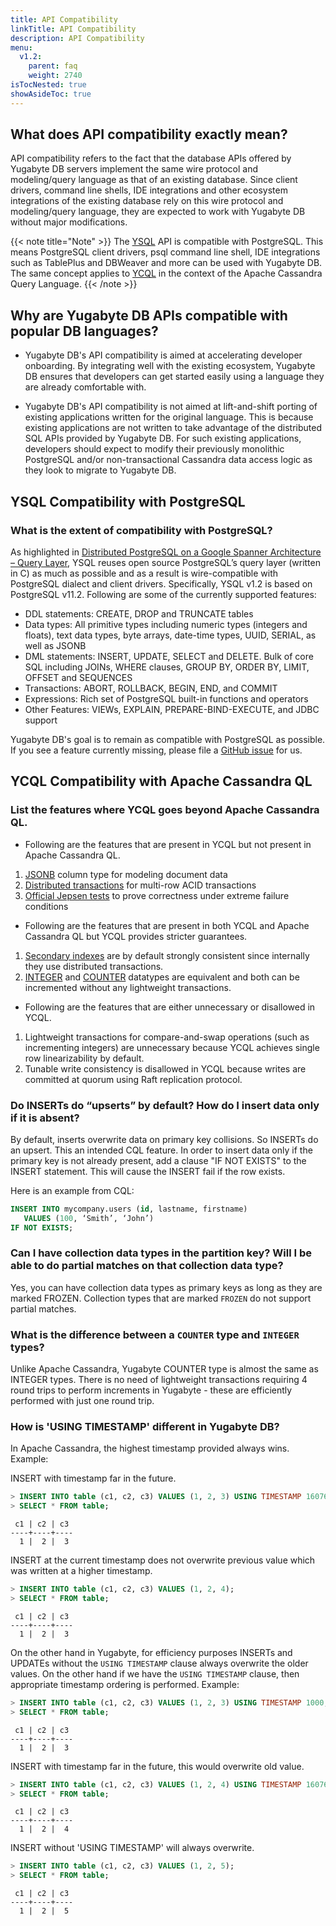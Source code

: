 ```yaml
---
title: API Compatibility
linkTitle: API Compatibility
description: API Compatibility
menu:
  v1.2:
    parent: faq
    weight: 2740
isTocNested: true
showAsideToc: true
---
```


## What does API compatibility exactly mean?

API compatibility refers to the fact that the database APIs offered by Yugabyte DB servers implement the same wire protocol and modeling/query language as that of an existing database. Since client drivers, command line shells, IDE integrations and other ecosystem integrations of the existing database rely on this wire protocol and modeling/query language, they are expected to work with Yugabyte DB without major modifications. 

{{< note title="Note" >}}
The [YSQL](../../api/ysql) API is compatible with PostgreSQL. This means PostgreSQL client drivers, psql command line shell, IDE integrations such as TablePlus and DBWeaver and more can be used with Yugabyte DB. The same concept applies to [YCQL](../../api/ycql) in the context of the Apache Cassandra Query Language.
{{< /note >}}

## Why are Yugabyte DB APIs compatible with popular DB languages?

- Yugabyte DB's API compatibility is aimed at accelerating developer onboarding. By integrating well with the existing ecosystem, Yugabyte DB ensures that developers can get started easily using a language they are already comfortable with. 

- Yugabyte DB's API compatibility is not aimed at lift-and-shift porting of existing applications written for the original language. This is because existing applications are not written to take advantage of the distributed SQL APIs provided by Yugabyte DB. For such existing applications, developers should expect to modify their previously monolithic PostgreSQL and/or non-transactional Cassandra data access logic as they look to migrate to Yugabyte DB.


## YSQL Compatibility with PostgreSQL

### What is the extent of compatibility with PostgreSQL?

As highlighted in [Distributed PostgreSQL on a Google Spanner Architecture – Query Layer](https://blog.yugabyte.com/distributed-postgresql-on-a-google-spanner-architecture-query-layer/), YSQL reuses open source PostgreSQL’s query layer (written in C) as much as possible and as a result is wire-compatible with PostgreSQL dialect and client drivers. Specifically, YSQL v1.2 is based on PostgreSQL v11.2. Following are some of the currently supported features:

- DDL statements: CREATE, DROP and TRUNCATE tables
- Data types: All primitive types including numeric types (integers and floats), text data types, byte arrays, date-time types, UUID, SERIAL, as well as JSONB
- DML statements: INSERT, UPDATE, SELECT and DELETE. Bulk of core SQL including JOINs, WHERE clauses, GROUP BY, ORDER BY, LIMIT, OFFSET and SEQUENCES
- Transactions: ABORT, ROLLBACK, BEGIN, END, and COMMIT
- Expressions: Rich set of PostgreSQL built-in functions and operators
- Other Features: VIEWs, EXPLAIN, PREPARE-BIND-EXECUTE, and JDBC support

Yugabyte DB's goal is to remain as compatible with PostgreSQL as possible. If you see a feature currently missing, please file a [GitHub issue](https://github.com/yugabyte/yugabyte-db/issues) for us.

## YCQL Compatibility with Apache Cassandra QL

### List the features where YCQL goes beyond Apache Cassandra QL.

- Following are the features that are present in YCQL but not present in Apache Cassandra QL.

1. [JSONB](../../develop/learn/data-types/) column type for modeling document data
2. [Distributed transactions](../../develop/learn/acid-transactions/) for multi-row ACID transactions
3. [Official Jepsen tests](https://blog.yugabyte.com/yugabyte-db-1-2-passes-jepsen-testing/) to prove correctness under extreme failure conditions

- Following are the features that are present in both YCQL and Apache Cassandra QL but YCQL provides stricter guarantees.

1. [Secondary indexes](../../develop/learn/data-modeling/) are by default strongly consistent since internally they use distributed transactions.
2. [INTEGER](../../api/ycql/type_int/) and [COUNTER](../../api/ycql/type_int/) datatypes are equivalent and both can be incremented without any lightweight transactions.

- Following are the features that are either unnecessary or disallowed in YCQL.

1. Lightweight transactions for compare-and-swap operations (such as incrementing integers) are unnecessary because YCQL achieves single row linearizability by default.
2. Tunable write consistency is disallowed in YCQL because writes are committed at quorum using Raft replication protocol.

### Do INSERTs do “upserts” by default? How do I insert data only if it is absent?

By default, inserts overwrite data on primary key collisions. So INSERTs do an upsert. This an intended CQL feature. In order to insert data only if the primary key is not already present,  add a clause "IF NOT EXISTS" to the INSERT statement. This will cause the INSERT fail if the row exists.

Here is an example from CQL:

```sql
INSERT INTO mycompany.users (id, lastname, firstname) 
   VALUES (100, ‘Smith’, ‘John’) 
IF NOT EXISTS;
```

### Can I have collection data types in the partition key? Will I be able to do partial matches on that collection data type?

Yes, you can have collection data types as primary keys as long as they are marked FROZEN. Collection types that are marked `FROZEN` do not support partial matches.

### What is the difference between a `COUNTER` type and `INTEGER` types?

Unlike Apache Cassandra, Yugabyte COUNTER type is almost the same as INTEGER types. There is no need of lightweight transactions requiring 4 round trips to perform increments in Yugabyte - these are efficiently performed with just one round trip.

### How is 'USING TIMESTAMP' different in Yugabyte DB?

In Apache Cassandra, the highest timestamp provided always wins. Example:

INSERT with timestamp far in the future.
```sql
> INSERT INTO table (c1, c2, c3) VALUES (1, 2, 3) USING TIMESTAMP 1607681258727447;
> SELECT * FROM table;
```
```
 c1 | c2 | c3
----+----+----
  1 |  2 |  3
```
INSERT at the current timestamp does not overwrite previous value which was written at a higher
timestamp.
```sql
> INSERT INTO table (c1, c2, c3) VALUES (1, 2, 4); 
> SELECT * FROM table;
```
```
 c1 | c2 | c3
----+----+----
  1 |  2 |  3
```

On the other hand in Yugabyte, for efficiency purposes INSERTs and UPDATEs without the `USING
TIMESTAMP` clause always overwrite the older values. On the other hand if we have the `USING
TIMESTAMP` clause, then appropriate timestamp ordering is performed. Example:

```sql
> INSERT INTO table (c1, c2, c3) VALUES (1, 2, 3) USING TIMESTAMP 1000;
> SELECT * FROM table;
```
```
 c1 | c2 | c3
----+----+----
  1 |  2 |  3
```
INSERT with timestamp far in the future, this would overwrite old value.
```sql
> INSERT INTO table (c1, c2, c3) VALUES (1, 2, 4) USING TIMESTAMP 1607681258727447;
> SELECT * FROM table;
```
```
 c1 | c2 | c3
----+----+----
  1 |  2 |  4
```
INSERT without 'USING TIMESTAMP' will always overwrite.
```sql
> INSERT INTO table (c1, c2, c3) VALUES (1, 2, 5); 
> SELECT * FROM table;
```
```
 c1 | c2 | c3
----+----+----
  1 |  2 |  5
```
